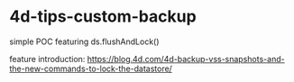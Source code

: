 # 4d-tips-custom-backup
simple POC featuring ds.flushAndLock()

feature introduction: https://blog.4d.com/4d-backup-vss-snapshots-and-the-new-commands-to-lock-the-datastore/
